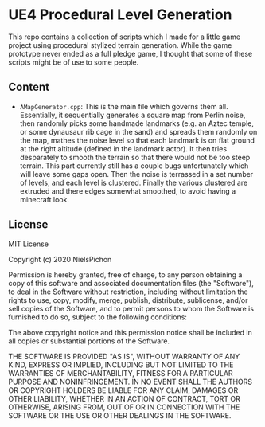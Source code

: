 # UE4 Procedural Level Generation

This repo contains a collection of scripts which I made for a little game project using procedural stylized terrain generation.
While the game prototype never ended as a full pledge game, I thought that some of these scripts might be of use to some people. 

## Content

* `AMapGenerator.cpp`: This is the main file which governs them all. Essentially, it sequentially generates a square map from Perlin noise, 
then randomly picks some handmade landmarks (e.g. an Aztec temple, or some dynausaur rib cage in the sand) and spreads them randomly on the map,
mathes the noise level so that each landmark is on flat ground at the right altitude (defined in the landmark actor). It then tries desparately to
smooth the terrain so that there would not be too steep terrain. This part currently still has a couple bugs unfortunately which will leave some gaps open.
Then the noise is terrassed in a set number of levels, and each level is clustered. Finally the various clustered are extruded and there edges somewhat smoothed,
to avoid having a minecraft look.



## License

MIT License

Copyright (c) 2020 NielsPichon

Permission is hereby granted, free of charge, to any person obtaining a copy
of this software and associated documentation files (the "Software"), to deal
in the Software without restriction, including without limitation the rights
to use, copy, modify, merge, publish, distribute, sublicense, and/or sell
copies of the Software, and to permit persons to whom the Software is
furnished to do so, subject to the following conditions:

The above copyright notice and this permission notice shall be included in all
copies or substantial portions of the Software.

THE SOFTWARE IS PROVIDED "AS IS", WITHOUT WARRANTY OF ANY KIND, EXPRESS OR
IMPLIED, INCLUDING BUT NOT LIMITED TO THE WARRANTIES OF MERCHANTABILITY,
FITNESS FOR A PARTICULAR PURPOSE AND NONINFRINGEMENT. IN NO EVENT SHALL THE
AUTHORS OR COPYRIGHT HOLDERS BE LIABLE FOR ANY CLAIM, DAMAGES OR OTHER
LIABILITY, WHETHER IN AN ACTION OF CONTRACT, TORT OR OTHERWISE, ARISING FROM,
OUT OF OR IN CONNECTION WITH THE SOFTWARE OR THE USE OR OTHER DEALINGS IN THE
SOFTWARE.
